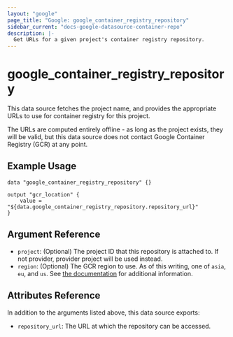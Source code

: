 ```yaml
---
layout: "google"
page_title: "Google: google_container_registry_repository"
sidebar_current: "docs-google-datasource-container-repo"
description: |-
  Get URLs for a given project's container registry repository.
---
```


# google\_container\_registry\_repository

This data source fetches the project name, and provides the appropriate URLs to use for container registry for this project.

The URLs are computed entirely offline - as long as the project exists, they will be valid, but this data source does not contact Google Container Registry (GCR) at any point.

## Example Usage

```hcl
data "google_container_registry_repository" {}

output "gcr_location" {
    value = "${data.google_container_registry_repository.repository_url}"
}
```

## Argument Reference
* `project`: (Optional) The project ID that this repository is attached to.  If not provider, provider project will be used instead.
* `region`: (Optional) The GCR region to use.  As of this writing, one of `asia`, `eu`, and `us`.  See [the documentation](https://cloud.google.com/container-registry/docs/pushing-and-pulling) for additional information.

## Attributes Reference
In addition to the arguments listed above, this data source exports:
* `repository_url`: The URL at which the repository can be accessed.
